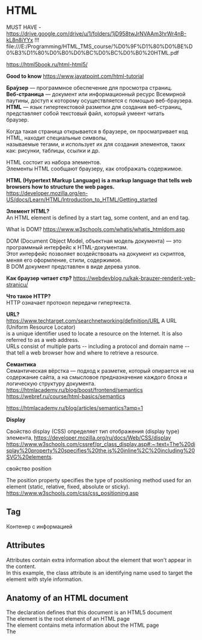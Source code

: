 # HTML

MUST HAVE - https://drive.google.com/drive/u/1/folders/1jD958twJrNVAAm3hrWr4nB-kL8n8iYYx !!!  
file:///E:/Programming/HTML_TMS_course/%D0%9F%D1%80%D0%BE%D0%B3%D1%80%D0%B0%D0%BC%D0%BC%D0%B0%20HTML.pdf  

https://html5book.ru/html-html5/

**Good to know**
https://www.javatpoint.com/html-tutorial

**Бра́узер** —  программное обеспечение для просмотра страниц.  
**Веб-страница**  — документ или информационный ресурс Всемирной паутины, доступ к которому осуществляется с помощью веб-браузера.   
**HTML** — язык гипертекстовой разметки для создания веб-страниц, представляет собой текстовый файл, который умеент читать  
браузер.

Когда такая страница открывается в браузере, он просматривает код HTML, находит специальные символы,  
называемые тегами, и использует их для создания элементов, таких как: рисунки, таблицы, ссылки и др.

HTML состоит из набора элементов.  
Элементы HTML сообщают браузеру, как отображать содержимое.  

**HTML (Hypertext Markup Language) is a markup language that tells web browsers how to structure the web pages.**
https://developer.mozilla.org/en-US/docs/Learn/HTML/Introduction_to_HTML/Getting_started




**Элемент HTML?**  
An HTML element is defined by a start tag, some content, and an end tag.


What is DOM?
https://www.w3schools.com/whatis/whatis_htmldom.asp

DOM (Document Object Model, объектная модель документа) — это программный интерфейс к HTML-документам.  
Этот интерфейс позволяет воздействовать на документ из скриптов, меняя его оформление, стили, содержимое.  
В DOM документ представлен в виде дерева узлов.  

**Как браузер читает стр?**
https://webdevblog.ru/kak-brauzer-renderit-veb-stranicu/

**Что такое HTTP?**  
HTTP означает протокол передачи гипертекста.

**URL?**  
https://www.techtarget.com/searchnetworking/definition/URL A URL (Uniform Resource Locator)   
is a unique identifier used to locate a resource on the Internet. It is also referred to as a web address.  
URLs consist of multiple parts -- including a protocol and domain name -- that tell a web browser how and where to retrieve a resource.

**Семантика**   
Семантическая вёрстка — подход к разметке, который опирается не на содержание сайта, а на смысловое предназначение каждого блока и логическую структуру документа.  
https://htmlacademy.ru/blog/boost/frontend/semantics  
https://webref.ru/course/html-basics/semantics

https://htmlacademy.ru/blog/articles/semantics?amp=1

**Display**

Свойство display (CSS) определяет тип отображения (display type) элемента,
https://developer.mozilla.org/ru/docs/Web/CSS/display
https://www.w3schools.com/cssref/pr_class_display.asp#:~:text=The%20display%20property%20specifies%20the,is%20inline%2C%20including%20SVG%20elements.

свойство position

The position property specifies the type of positioning method used for an element (static, relative, fixed, absolute or sticky).  
https://www.w3schools.com/css/css_positioning.asp

## Tag  

Контенер с информацией

## Attributes

Attributes contain extra information about the element that won't appear in the content.  
In this example, the class attribute is an identifying name used to target the element with style information.

## Anatomy of an HTML document

The **<!DOCTYPE html>** declaration defines that this document is an HTML5 document  
The **<html>** element is the root element of an HTML page  
The **<head>** element contains meta information about the HTML page  
The **<title>** element specifies a title for the HTML page (which is shown in the browser's title bar or in the page's tab)  
The **<body>** element defines the document's body, and is a container for all the visible contents,    
such as headings, paragraphs, images, hyperlinks, tables, lists, etc.  
The **h** element defines a large heading    
The **<p>** element defines a paragraph
  
**action** in form it is that where form will send  
Every input has name  and value name=key value=velue
  
**Мнемоники или спецсимволы гипертекстовой разметке** как правило применяются для отображения на вебстранице символов отсутствующих на клавиатуре 
  
## Приоритеты стилей  
  
1. Для одинаковых по массе селекторов приоритетнее будет тот, который записан снизу.    
2. У селекторов также есть свои приоритеты (указаны от меньшего)  
  a. Тег - 1;  
  b. Класс - 10;  
  c. Идентификатор - 100
  
3. У стилей, записанных через атрибут (инлайном) приоритет - 1000.  
4. Еще более приоритетным является объявлением !important в конце свойства.
  

**Фигуры**
https://habr.com/ru/post/126207/
  
**Отступы**  
https://css-live.ru/articles/zagadochnye-otstupy-mezhdu-inlajn-blokami.html
  
**Из чего состоит блочная модель?**
https://developer.mozilla.org/ru/docs/Web/CSS/CSS_Box_Model/Introduction_to_the_CSS_box_model
  
  Как только Вы начинаете пользоваться Sass, препроцессор обрабатывает ваш Sass-файл и сохраняет его как простой CSS-файл, который Вы сможете использовать на любом сайте.
